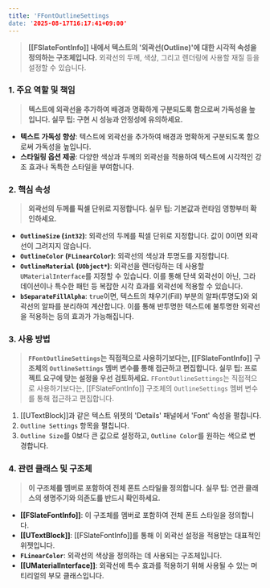 ```yaml
---
title: 'FFontOutlineSettings
date: '2025-08-17T16:17:41+09:00'
---
```




> **[[FSlateFontInfo]] 내에서 텍스트의 '외곽선(Outline)'에 대한 시각적 속성을 정의하는 구조체입니다.** 외곽선의 두께, 색상, 그리고 렌더링에 사용할 재질 등을 설정할 수 있습니다.

### **1. 주요 역할 및 책임**
> **텍스트에 외곽선을 추가하여 배경과 명확하게 구분되도록 함으로써 가독성을 높입니다. 실무 팁: 구현 시 성능과 안정성에 유의하세요.**
* **텍스트 가독성 향상**:
	텍스트에 외곽선을 추가하여 배경과 명확하게 구분되도록 함으로써 가독성을 높입니다.
* **스타일링 옵션 제공**:
	다양한 색상과 두께의 외곽선을 적용하여 텍스트에 시각적인 강조 효과나 독특한 스타일을 부여합니다.

### **2. 핵심 속성**
> **외곽선의 두께를 픽셀 단위로 지정합니다. 실무 팁: 기본값과 런타임 영향부터 확인하세요.**
* **`OutlineSize` (`int32`)**:
	외곽선의 두께를 픽셀 단위로 지정합니다. 값이 0이면 외곽선이 그려지지 않습니다.
* **`OutlineColor` (`FLinearColor`)**:
	외곽선의 색상과 투명도를 지정합니다.
* **`OutlineMaterial` (`UObject*`)**:
	외곽선을 렌더링하는 데 사용할 `UMaterialInterface`를 지정할 수 있습니다. 이를 통해 단색 외곽선이 아닌, 그라데이션이나 특수한 패턴 등 복잡한 시각 효과를 외곽선에 적용할 수 있습니다.
* **`bSeparateFillAlpha`**:
	`true`이면, 텍스트의 채우기(Fill) 부분의 알파(투명도)와 외곽선의 알파를 분리하여 계산합니다. 이를 통해 반투명한 텍스트에 불투명한 외곽선을 적용하는 등의 효과가 가능해집니다.

### **3. 사용 방법**
> **`FFontOutlineSettings`는 직접적으로 사용하기보다는, [[FSlateFontInfo]] 구조체의 `OutlineSettings` 멤버 변수를 통해 접근하고 편집합니다. 실무 팁: 프로젝트 요구에 맞는 설정을 우선 검토하세요.**
`FFontOutlineSettings`는 직접적으로 사용하기보다는, [[FSlateFontInfo]] 구조체의 `OutlineSettings` 멤버 변수를 통해 접근하고 편집합니다.

1.  [[UTextBlock]]과 같은 텍스트 위젯의 'Details' 패널에서 'Font' 속성을 펼칩니다.
2.  `Outline Settings` 항목을 펼칩니다.
3.  `Outline Size`를 0보다 큰 값으로 설정하고, `Outline Color`를 원하는 색으로 변경합니다.

### **4. 관련 클래스 및 구조체**
> **이 구조체를 멤버로 포함하여 전체 폰트 스타일을 정의합니다. 실무 팁: 연관 클래스의 생명주기와 의존도를 반드시 확인하세요.**
* **[[FSlateFontInfo]]**:
	이 구조체를 멤버로 포함하여 전체 폰트 스타일을 정의합니다.
* **[[UTextBlock]]**:
	[[FSlateFontInfo]]를 통해 이 외곽선 설정을 적용받는 대표적인 위젯입니다.
* **`FLinearColor`**:
	외곽선의 색상을 정의하는 데 사용되는 구조체입니다.
* **[[UMaterialInterface]]**:
	외곽선에 특수 효과를 적용하기 위해 사용될 수 있는 머티리얼의 부모 클래스입니다.
